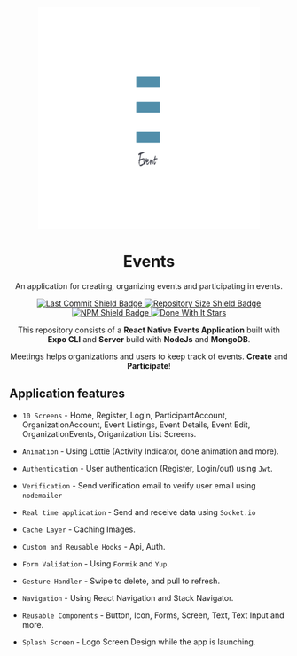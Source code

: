 <p align="center">
    <a>
        <img src="app/assets/splash1.png" width="400" alt="Event Logo"/>
    </a>
    <h1 align="center"> Events </h1>
</p>

<p align="center">
    An application for creating, organizing events and participating in events.
</p>

<p align="center">
    <a href="https://github.com/MohamedEsssam/Events">
        <img src="https://img.shields.io/github/last-commit/MohamedEsssam/Events" alt="Last Commit Shield Badge"/>
    </a>
    <a href="https://github.com/MohamedEsssam/DoneWithIt/archive/master.zip">
        <img src="https://img.shields.io/github/repo-size/MohamedEsssam/Events" alt="Repository Size Shield Badge"/>
    </a>
    <a href="https://www.npmjs.com/package/npm">
        <img src="https://img.shields.io/npm/v/npm" alt="NPM Shield Badge"/>
    </a>
    <a href="https://github.com/MohamedEsssam/DoneWithIt/stargazers">
        <img src="https://img.shields.io/github/stars/MohamedEsssam/Events?style=social" alt="Done With It Stars" >
    </a>
</p>
<p align="center">
    This repository consists of a <strong>React Native Events Application</strong> built with <strong>Expo CLI</strong> and <strong>Server</Strong> build with <strong>NodeJs</strong> and <strong>MongoDB</strong>.
</p>

<p align="center">
    Meetings helps organizations and users to keep track of events. <strong>Create</strong> and <strong>Participate</strong>!
</p>

## Application features

* `10 Screens` - Home, Register, Login, ParticipantAccount, OrganizationAccount, Event Listings, Event Details, Event Edit, OrganizationEvents, Origanization List Screens.

* `Animation` - Using Lottie (Activity Indicator, done animation and more).

* `Authentication` - User authentication (Register, Login/out) using `Jwt`.

* `Verification` - Send verification email to verify user email using `nodemailer `

* `Real time application` - Send and receive data using `Socket.io`

* `Cache Layer` - Caching Images.

* `Custom and Reusable Hooks` - Api, Auth.

* `Form Validation` - Using `Formik` and `Yup`.

* `Gesture Handler` - Swipe to delete, and pull to refresh.

* `Navigation` - Using React Navigation and Stack Navigator.

* `Reusable Components` - Button, Icon, Forms, Screen, Text, Text Input and more.

* `Splash Screen` - Logo Screen Design while the app is launching.
